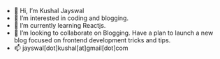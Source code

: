 - 👋 Hi, I’m Kushal Jayswal
- 👀 I’m interested in coding and blogging.
- 🌱 I’m currently learning Reactjs.
- 💞️ I’m looking to collaborate on Blogging. Have a plan to launch a new blog focused on frontend development tricks and tips.
- 📫 jayswal[dot]kushal[at]gmail[dot]com

<!---
kutec/kutec is a ✨ special ✨ repository because its `README.md` (this file) appears on your GitHub profile.
You can click the Preview link to take a look at your changes.
--->

